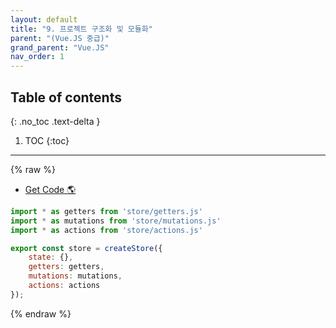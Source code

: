 ```yaml
---
layout: default
title: "9. 프로젝트 구조화 및 모듈화"
parent: "(Vue.JS 중급)"
grand_parent: "Vue.JS"
nav_order: 1
---
```


## Table of contents
{: .no_toc .text-delta }

1. TOC
{:toc}

---

{% raw %}

* [Get Code 🌎](https://github.com/EasyCoding-7/vue-3.0-intermidiate/tree/structor)

```js
import * as getters from 'store/getters.js'
import * as mutations from 'store/mutations.js'
import * as actions from 'store/actions.js'

export const store = createStore({
	state: {},
    getters: getters,
    mutations: mutations,
    actions: actions
});
```

{% endraw %}